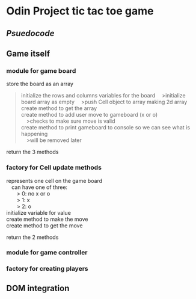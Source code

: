 # Odin Project tic tac toe game  
  
## *Psuedocode*  
## Game itself
### module for game board  
store the board as an array  
> initialize the rows and columns variables for the board
&emsp;>initialize board array as empty
&emsp;>push Cell object to array making 2d array
create method to get the array  
create method to add user move to gameboard (x or o)  
&emsp;>checks to make sure move is valid  
create method to print gameboard to console so we can see what is happening  
&emsp;>will be removed later  
  
return the 3 methods
  
### factory for Cell update methods  
represents one cell on the game board  
&emsp;can have one of three:  
&emsp;&emsp;> 0: no x or o  
&emsp;&emsp;> 1: x  
&emsp;&emsp;> 2: o  
initialize variable for value  
create method to make the move  
create method to get the move  
  
return the 2 methods

### module for game controller  
  
### factory for creating players  

  
## DOM integration